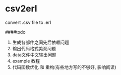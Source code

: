 # csv2erl
convert .csv file to .erl

####todo
1. 生成各部件之间先后依赖问题
2. 输出代码格式美观问题
3. data文件中文输出问题
3. example 教程
4. 代码函数优化 和 重构(有些地方写的不够好, 影响阅读)
